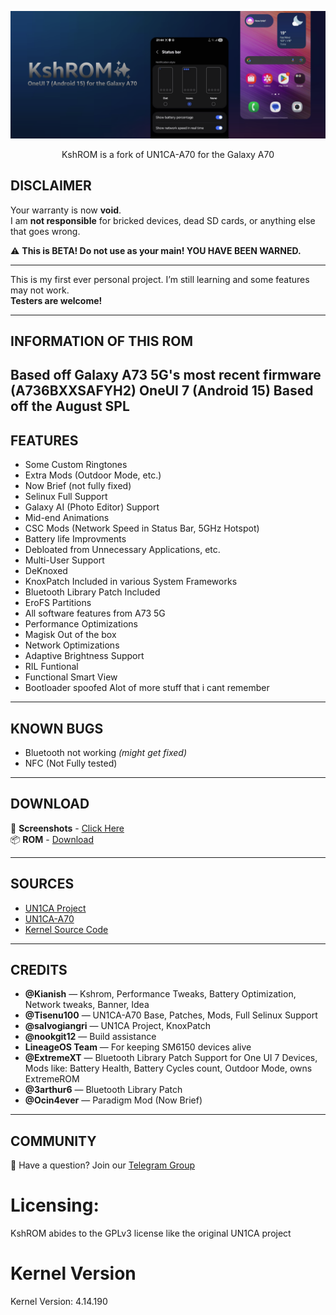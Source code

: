 ![KshROM Banner](readme-res/banner.png)

<p align="center">KshROM is a fork of UN1CA-A70 for the Galaxy A70</p>


## DISCLAIMER
Your warranty is now **void**.  
I am **not responsible** for bricked devices, dead SD cards, or anything else that goes wrong.  

⚠️ **This is BETA! Do not use as your main! YOU HAVE BEEN WARNED.**

---

This is my first ever personal project. I’m still learning and some features may not work.  
**Testers are welcome!**

---

## INFORMATION OF THIS ROM
Based off Galaxy A73 5G's most recent firmware **(A736BXXSAFYH2)**
OneUI 7 **(Android 15)**
Based off the **August SPL**
---

## FEATURES
- Some Custom Ringtones
- Extra Mods (Outdoor Mode, etc.)
- Now Brief (not fully fixed)
- Selinux Full Support
- Galaxy AI (Photo Editor) Support
- Mid-end Animations
- CSC Mods (Network Speed in Status Bar, 5GHz Hotspot)
- Battery life Improvments
- Debloated from Unnecessary Applications, etc.
- Multi-User Support
- DeKnoxed
- KnoxPatch Included in various System Frameworks
- Bluetooth Library Patch Included
- EroFS Partitions
- All software features from A73 5G
- Performance Optimizations
- Magisk Out of the box
- Network Optimizations
- Adaptive Brightness Support
- RIL Funtional
- Functional Smart View
- Bootloader spoofed
Alot of more stuff that i cant remember

---

## KNOWN BUGS
- Bluetooth not working *(might get fixed)*  
- NFC (Not Fully tested)  

---

## DOWNLOAD
📸 **Screenshots** - [Click Here](https://drive.google.com/drive/u/1/folders/1U3BWA1ijYLHvS-vLWN4Sr3Ivoxn492WM)  
📦 **ROM** - [Download](https://drive.google.com/drive/u/1/folders/1sa-m-UYomUOoGDGYV3eYE3AOHeOMWnxU)  

---

## SOURCES
- [UN1CA Project](https://github.com/salvogiangri/UN1CA)  
- [UN1CA-A70](https://github.com/tisenu100/UN1CA-A70)  
- [Kernel Source Code](https://github.com/LineageOS/android_kernel_samsung_sm6150)  

---
## CREDITS
- **@Kianish** — Kshrom, Performance Tweaks, Battery Optimization, Network tweaks, Banner, Idea  
- **@Tisenu100** — UN1CA-A70 Base, Patches, Mods, Full Selinux Support 
- **@salvogiangri** — UN1CA Project, KnoxPatch  
- **@nookgit12** — Build assistance  
- **LineageOS Team** — For keeping SM6150 devices alive  
- **@ExtremeXT** — Bluetooth Library Patch Support for One UI 7 Devices, Mods like: Battery Health, Battery Cycles count, Outdoor Mode, owns ExtremeROM
- **@3arthur6** — Bluetooth Library Patch  
- **@Ocin4ever** — Paradigm Mod (Now Brief)

---

## COMMUNITY
💬 Have a question? Join our [Telegram Group](https://t.me/kshrom)



# Licensing:
KshROM abides to the GPLv3 license like the original UN1CA project

# Kernel Version
Kernel Version: 4.14.190
